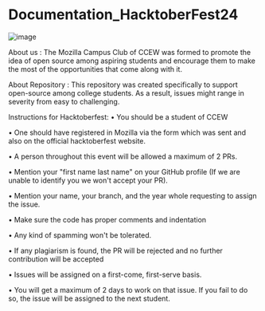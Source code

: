 # Documentation_HacktoberFest24

![image](https://github.com/user-attachments/assets/b8a411e6-b2d0-4403-b90b-8fbd5c9cfc9d)

About us :
The Mozilla Campus Club of CCEW was formed to promote the idea of open source among aspiring students and encourage them to make the most of the opportunities that come along with it.

About Repository :
This repository was created specifically to support open-source among college students. As a result, issues might range in severity from easy to challenging.

Instructions for Hacktoberfest:
• You should be a student of CCEW

• One should have registered in Mozilla via the form which was sent and also on the official hacktoberfest website.

• A person throughout this event will be allowed a maximum of 2 PRs.

• Mention your "first name last name" on your GitHub profile (If we are unable to identify you we won't accept your PR).

• Mention your name, your branch, and the year whole requesting to assign the issue.

• Make sure the code has proper comments and indentation

• Any kind of spamming won't be tolerated.

• If any plagiarism is found, the PR will be rejected and no further contribution will be accepted

• Issues will be assigned on a first-come, first-serve basis.

• You will get a maximum of 2 days to work on that issue. If you fail to do so, the issue will be assigned to the next student.
